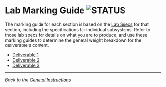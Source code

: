 # Lab Marking Guide ![STATUS](https://img.shields.io/badge/Status-V1.2-green?logo=jekyll)

The marking guide for each section is based on the [Lab Specs](../specs-general.md) for that section, including the specifications for individual subsystems. Refer to those lab specs for details on what you are to produce, and use these marking guides to determine the general weight breakdown for the deliverable's content.

- [Deliverable 1](./Feedback-Part1.md)
- [Deliverable 2](./Feedback-Part2.md)
- [Deliverable 3](./Feedback-Part3.md)

----

*Back to the [General Instructions](../specs-general.md)*

<!--
## Part A: Team ___

### Project Setup: _____________________

| ✔ |  Item |
|---|-------|
|   | `ReadMe.md` - Team (#/Name), members, task breakdown |
|   | VS Solution |
|   | Entities/DAL - Internal |

### Security Setup: _____________________

| ✔ |  Item |
|---|-------|
|   | Security - Application User + DAL + DatabaseInitilizer (Employees) |
|   | Updated Login/Registration Pages |
|   | Username/Password in App (Default or About) |

### Purchasing Setup: _____________________

| ✔ |  Item |
|---|-------|
|   | Entity Property Renames (see below) |
|   | Custom Classes/Enums: `PurchaseOrderStatusFilter`, `CreditRatingType` |

```csharp
modelBuilder.Entity<Product>()
     // The BillOfMaterials where the product is used...
    .HasMany(e => e.BillOfMaterialsUsage)
    // The product acting as a component...
    .WithRequired(e => e.Component)
    .HasForeignKey(e => e.ComponentID)
    .WillCascadeOnDelete(false);

modelBuilder.Entity<Product>()
    // The BillOfMaterials where the product acts as a "parent"
    .HasMany(e => e.BillOfMaterials)
    // The product acting as a finished product
    .WithOptional(e => e.FinishedProduct)
    .HasForeignKey(e => e.ProductAssemblyID);
modelBuilder.Entity<UnitMeasure>()
    // The products where the unit indicates size
    .HasMany(e => e.SizedProducts)
    // The UnitMeasure for the product's size
    .WithOptional(e => e.SizeUnitMeasure)
    .HasForeignKey(e => e.SizeUnitMeasureCode);

modelBuilder.Entity<UnitMeasure>()
    // The products where the unit indicates weight
    .HasMany(e => e.WeightedProducts)
    // The UnitMeasure for the product's weight
    .WithOptional(e => e.WeightUnitMeasure)
    .HasForeignKey(e => e.WeightUnitMeasureCode);
```

### Staffing Setup: _____________________

| ✔ |  Item |
|---|-------|
|   | Entity Property Renames (see below) |
|   | Custom Classes/Enums: `PayFrequency`, `EmailPromotion`, `PersonType`, `NameStyle` |

```csharp
modelBuilder.Entity<Address>()
    // The SalesOrderHeaders in which this address is the bill-to address
    .HasMany(e => e.BilledSalesOrders)
    // The address to which the SalesOrderHeader is billed
    .WithRequired(e => e.BillToAddress)
    .HasForeignKey(e => e.BillToAddressID)
    .WillCascadeOnDelete(false);

modelBuilder.Entity<Address>()
    // The SalesOrderHeaders in which this address is the ship-to address
    .HasMany(e => e.ShippedSalesOrders)
    // The address to which the SalesOrderHeader is shipped
    .WithRequired(e => e.ShipToAddress)
    .HasForeignKey(e => e.ShipToAddressID)
    .WillCascadeOnDelete(false);
modelBuilder.Entity<Currency>()
    // The CurrencyRates acting as a start point of a conversion
    .HasMany(e => e.OriginatingCurrencyRates)
    // The Currency from which an amount has been converted
    .WithRequired(e => e.FromCurrency)
    .HasForeignKey(e => e.FromCurrencyCode)
    .WillCascadeOnDelete(false);

modelBuilder.Entity<Currency>()
    // The CurrencyRates acting as the endpoint of a conversion
    .HasMany(e => e.FinalCurrencyRates)
    // The Currency to which an amount has been converted
    .WithRequired(e => e.ToCurrency)
    .HasForeignKey(e => e.ToCurrencyCode)
    .WillCascadeOnDelete(false);
```

----

## Part B


### Purchasing: ________________

| ✔ | (Weight) Item |
|---|-------|
|   | (3) User Interace Mockups |
|   | (3) Use Case Diagrms |
|   | (3) Sequence Diagrams |
|   | (3) Class Diagrams |

| Mark | Breakdown |
| ---- | --------- |
| **3** | 3 = Proficient (requirement is met)<br />2 = Capable (requirement is adequately met, minor errors)<br />1 = Limited (requirement is poorly met, major errors)<br />0 = Incomplete (requirement not met, missing large portions) |

### Staffing: ________________

| ✔ | (Weight) Item |
|---|-------|
|   | (3) User Interace Mockups |
|   | (3) Use Case Diagrms |
|   | (3) Sequence Diagrams |
|   | (3) Class Diagrams |

| Mark | Breakdown |
| ---- | --------- |
| **3** | 3 = Proficient (requirement is met)<br />2 = Capable (requirement is adequately met, minor errors)<br />1 = Limited (requirement is poorly met, major errors)<br />0 = Incomplete (requirement not met, missing large portions) |

----

## Part C - Purchasing: ________________

### PO History

| ✔ |  Item |
|---|-------|
|   | Displays PO list with: POId, Vendor, Account #, Status, Rev #, % Complete, Order Date, Subtotal, Tax, Freight, Total, Shipper |
|   | PO List items have links to show order details |
|   | PO List items grouped by Vendor, sorted by vendor (asc) and order date (desc) |
|   | PO List items grouped by Month, sorted by order date (desc) |
|   | PO List items filtered by status: Pending/Approved/Rejected/Complete |
|   | PO List items filter allows All Orders |
|   | Detail page shows PO list header with: POId, Vendor, Account #, Status, Rev #, % Complete, Order Date, Subtotal, Tax, Freight, Total, Shipper, + last modified date |
|   | Detail page shows order items with: product #, name, standard cost, purchasing unit price, order qty, line total |
|   | Detail page's order items tied to `ProductVendor` show: average lead time, standard price, last receipt cost, min/max order quantity, unit measure |
|   | Data presentation has acceptable styling |

### Inventory Managment

| ✔ |  BLL Item |
|---|-----------|
|   | Uses correct BLL signature:<br/>`int SaveOrder(int employeeId, OrderSummary summary, IEnumerable<OrderItem> items)` |
|   | `SaveOrder(...)` handles creation of new orders and edits of existing orders |
|   | `SaveOrder(...)` correctly uses transactions |
|   | Uses correct BLL signature:<br/>`void PlaceOrder(int employeeId, OrderSummary summary, IEnumerable<OrderItem> items)` |
|   | `PlaceOrder(...)` correctly uses transactions |
|   | BLL has method to cancel an order |
|   | Cancel Order correctly uses transactions |
|   | `OrderSummary` class has: `PurchaseOrderId`, `RequiredByDate`, `VendorID`, `ShipMethodID`, `FreightCharge` |
|   | `OrderItem` class has: `ProductID`, `OrderQuantity`, `UnitPrice` |
|   | Save/Place Order correctly handles new items in list by adding to the order |
|   | Save/Place Order correctly handles updating quantities/prices of items already on the order |
|   | Save/Place Order correctly removes items previously saved to the order that are no longer in the list of items passed in to the method |
|   | Save/Place/Cancel order validates that the employee is in the *Purchasing* department |
|   | Save/Place order validates RequiredByDate is in the future by at lease one day. |
|   | Save/Place order validates that products are ones actually sold by that vendor |
|   | Save/Place order applies correct tax rate to the order |
|   | `SaveOrder(...)` validates & sets order status appropriately (`Pending`) |
|   | `SaveOrder(...)` properly modifies the revision number |
|   | `SaveOrder(...)` allows for no items in the order |
|   | `SaveOrder(...)` retains original creation date as the order date |
|   | `PlaceOrder(...)` validates order status (`Pending` or new) and updates to `Approved` |
|   | `PlaceOrder(...)` validates there is at least one item in the order |
|   | `PlaceOrder(...)` validates that item quantities fall within the `ProductVendor` min/max order quantities |
|   | `PlaceOrder(...)` properly modifies the revision number |
|   | `PlaceOrder(...)` properly sets the order date to the current date/time |
|   | `PlaceOrder(...)` validates that none of the items ordered are discontinued items |
|   | Orders can only be cancelled if `Pending` or `Approved` |
|   | Only `Pending` orders can be modified |
|   | `Approved` orders can be viewed |

| ✔ |  UI Item |
|---|-----------|
|   | Vendor selection shows vendor's name, account #, credit rating, is preferred vendor, and list of contacts |
|   | Only active vendors available for selection |
|   | Products are only those available through that vendor |
|   | Internally built products are not listed |
|   | Available products show name, product #, standard cost, and list price |
|   | Available product details show name, product #, color (if any), safety stock level, reorder point, standard cost, list price, size & units, weight & units, product line, class, style, product subcategory, product model |
|   | Purchasing save/place is performed as a bulk order entry |
|   | Warning notifications re: no items |
|   | Warning notifications re: min/max quantity problems |
|   | Warning notifications re: discontinued items |
|   | Errors show as a group |
|   | Error details include PO Id and current order status |
|   | Layout & UX is user-friendly |
|   | Appropriate styling used |

## Part C - Staffing: ________________

### Staff Directory

| ✔ | Item |
|---|------|
|   | Displays Staff Directory with full name (`last, first`), job title, hire date, vacation hours, sick leave hours, is salaried |
|   | Staff directory have link to show personal details |
|   | Staff directory grouped by department, sorted by last/first name |
|   | Staff directory grouped by shift, sorted by last/first name |
|   | Filter for partial first/last name |
|   | Only shows currently employed staff |
|   | Department group shows shift name in details |
|   | Shift group shows department name in details |
|   | Details show complete name (first, middle, and last) and contact info (home address, emails, phone numbers & phone number types) |
|   | Data presentation has acceptable styling |

### Hire Employee

| ✔ |  BLL Item |
|---|-------|
|   | Uses correct BLL signature:<br/>`string HireEmployee(int managerId, Applicant newHire, JobPosition, position, DateTime startDate)` |
|   | `HireEmployee(...)` correctly uses transactions |
|   | `Applicant` class has: `FirstName`, `LastName`, `MiddleName`, `Suffix`, `Title`, `MaritalStatus`, `Gender`, `DateOfBirth`, `PersonType`, `HomeAddress:Address`, `HomeContact:ContactInformation` |
|   | `Address` class has: `AddressLine1`, `AddressLine2`, `City`, `PostalCode` |
|   | `ContactInformation` class has: `Email`, `PhoneNumber`, `PhoneType` |
|   | `JobPosition` class has: `PositionTitle`, `DepartmentID`, `ShiftID`, `PayRate`, `IsSalariedPosition` |
|   | `HireEmployee(...)` validates applicant is 18 or older |
|   | `HireEmployee(...)` validates job position and department combination already in use/exist |
|   | `HireEmployee(...)` validates shift |
|   | `HireEmployee(...)` validates StartDate as first Monday after current date |
|   | `HireEmployee(...)` validates StartDate as no later than one month after current date |
|   | `HireEmployee(...)` validates StartDate as regular work day (Mon-Fri) |
|   | `HireEmployee(...)` assigns a unique NationalIDNumber |
|   | `HireEmployee(...)` assigns a unique login id of `adventure-works\firstname#` |
|   | `HireEmployee(...)` assigns unique work email of `firstname#@adventure-works.com` |
|   | `HireEmployee(...)` assigns unique work phone of `122-555-####` |
|   | `HireEmployee(...)` sets bi-weekly if salaried; otherwise monthly |
|   | `HireEmployee(...)` sets vacation/sick leave hours of zero |
|   | `HireEmployee(...)` creates `SalesPerson` if job position belongs to `Sales` group |
|   | `HireEmployee(...)` uses a commission of `0.01` for `SalesPerson` |
|   | `HireEmployee(...)` validates daytime shift if creating a `SalesPerson` |
|   | `HireEmployee(...)` ignores `Address.Location` and `Employee.OrganizationNode` |

| ✔ |  UI Item |
|---|-----------|
|   | Successful hires show National ID Number, assigned Login ID, work email, work phone |
|   | Personal titles of `Mr.`, `Mrs.`, `Ms.` and `none` supported |
|   | Job position uses cascading drop-downs for selection |
|   | Department Group selection populates Department drop-down |
|   | Department selection populates Job Position drop-down |
|   | Errors show as a group |
|   | Layout & UX is user-friendly |
|   | Appropriate styling is used |
-->
